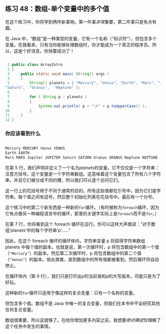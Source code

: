 ## 练习 48：数组-单个变量中的多个值

在这个练习中，你将学到两件新事物。第一件事*非常*重要，第二件事只是有点有趣。

在 Java 中，“数组”是一种类型的变量，它有一个名称（“标识符”），但包含多个变量。在我看来，只有当你能够处理数组时，你才能成为一个真正的程序员。所以，这是个好消息。你快要成功了！

```java

 1 public class ArrayIntro
 2 {
 3     public static void main( String[] args )
 4     {
 5         String[] planets = { "Mercury", "Venus", "Earth", "Mars", "Jupiter", 
"Saturn",  "Uranus",  "Neptune" };
 6 
 7         for ( String p : planets )
 8         {
 9             System.out.println( p + "\t" + p.toUpperCase() );
10         }
11     }
12 }
```



### 你应该看到什么

```java

Mercury MERCURY Venus VENUS
Earth EARTH
Mars MARS Jupiter JUPITER Saturn SATURN Uranus URANUS Neptune NEPTUNE
```

在第 5 行，我们声明并定义了一个名为*planets*的变量。它不仅仅是一个字符串：注意方括号。这个变量是一个字符串数组。这意味着这个变量包含了所有八个字符串，并且它们被分成不同的槽，所以我们可以逐个访问它们。

这一行上的花括号用于不同于通常的目的。所有这些值都在引号中，因为它们是字符串。每个值之间有逗号，然后整个初始化列表在花括号中。最后有一个分号。

这个练习中的第二个新东西是一种新的`for`循环。（有时被称为`foreach`循环，因为它有点像另一种编程语言中的循环，那里的关键字实际上是`foreach`而不是`for`。）

在第 7 行，你将看到这个 foreach 循环在运行。你可以这样大声朗读：“对于数组‘planets’中的每个字符串‘p’……”

因此，在这个 foreach 循环的循环体内，字符串变量 p 将获得字符串数组 planets 中每个值的副本。也就是说，第一次循环时，p 将包含数组中的第一个值（`"Mercury"`）的副本。然后第二次循环时，p 将包含数组中的第二个值（`"Venus"`）的副本。依此类推，直到数组中的所有值都被看到。然后循环将自动停止。

在循环体内（第 9 行），我们只是打印出*p*的当前值和*p*的大写版本。可能只是为了好玩。

这种新的`for`循环只适用于像这样的复合变量：只有一个名称的变量。

但包含多个值。数组不是 Java 中唯一的复合变量，但我们在本书中不会研究其他任何复合变量。

数组很重要，所以这就够了。在给你增加更多内容之前，我想要*绝对确定*你理解了这个任务中发生的事情。

